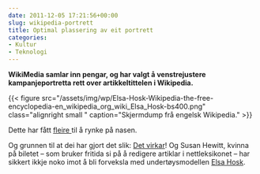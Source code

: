 ```yaml
---
date: 2011-12-05 17:21:56+00:00
slug: wikipedia-portrett
title: Optimal plassering av eit portrett
categories:
- Kultur
- Teknologi
---
```


**WikiMedia samlar inn pengar, og har valgt å venstrejustere kampanjeportretta rett over artikkeltittelen i Wikipedia.**

{{< figure src="/assets/img/wp/Elsa-Hosk-Wikipedia-the-free-encyclopedia-en_wikipedia_org_wiki_Elsa_Hosk-bs400.png" class="alignright small " caption="Skjermdump frå engelsk Wikipedia." >}}

Dette har fått [fleire ](http://techcrunch.com/2011/11/20/ligers-and-tigons-and-wales-oh-my/)til å rynke på nasen.

<!--more-->

Og grunnen til at dei har gjort det slik: [Det virkar](http://techcrunch.com/2011/11/28/wikipedia-programmer-we-do-the-funny-portrait-placement-thing-because-it-works/)! Og Susan Hewitt, kvinna på biletet – som bruker fritida si på å redigere artiklar i nettleksikonet – har sikkert ikkje noko imot å bli forveksla med undertøysmodellen [Elsa Hosk](http://en.wikipedia.org/wiki/Elsa_Hosk).
